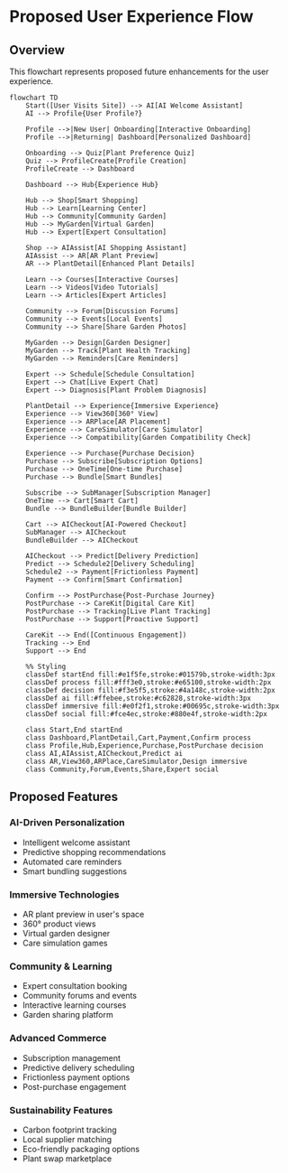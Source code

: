 # Proposed User Experience Flow

## Overview
This flowchart represents proposed future enhancements for the user experience.

```mermaid
flowchart TD
    Start([User Visits Site]) --> AI[AI Welcome Assistant]
    AI --> Profile{User Profile?}
    
    Profile -->|New User| Onboarding[Interactive Onboarding]
    Profile -->|Returning| Dashboard[Personalized Dashboard]
    
    Onboarding --> Quiz[Plant Preference Quiz]
    Quiz --> ProfileCreate[Profile Creation]
    ProfileCreate --> Dashboard
    
    Dashboard --> Hub{Experience Hub}
    
    Hub --> Shop[Smart Shopping]
    Hub --> Learn[Learning Center]
    Hub --> Community[Community Garden]
    Hub --> MyGarden[Virtual Garden]
    Hub --> Expert[Expert Consultation]
    
    Shop --> AIAssist[AI Shopping Assistant]
    AIAssist --> AR[AR Plant Preview]
    AR --> PlantDetail[Enhanced Plant Details]
    
    Learn --> Courses[Interactive Courses]
    Learn --> Videos[Video Tutorials]
    Learn --> Articles[Expert Articles]
    
    Community --> Forum[Discussion Forums]
    Community --> Events[Local Events]
    Community --> Share[Share Garden Photos]
    
    MyGarden --> Design[Garden Designer]
    MyGarden --> Track[Plant Health Tracking]
    MyGarden --> Reminders[Care Reminders]
    
    Expert --> Schedule[Schedule Consultation]
    Expert --> Chat[Live Expert Chat]
    Expert --> Diagnosis[Plant Problem Diagnosis]
    
    PlantDetail --> Experience{Immersive Experience}
    Experience --> View360[360° View]
    Experience --> ARPlace[AR Placement]
    Experience --> CareSimulator[Care Simulator]
    Experience --> Compatibility[Garden Compatibility Check]
    
    Experience --> Purchase{Purchase Decision}
    Purchase --> Subscribe[Subscription Options]
    Purchase --> OneTime[One-time Purchase]
    Purchase --> Bundle[Smart Bundles]
    
    Subscribe --> SubManager[Subscription Manager]
    OneTime --> Cart[Smart Cart]
    Bundle --> BundleBuilder[Bundle Builder]
    
    Cart --> AICheckout[AI-Powered Checkout]
    SubManager --> AICheckout
    BundleBuilder --> AICheckout
    
    AICheckout --> Predict[Delivery Prediction]
    Predict --> Schedule2[Delivery Scheduling]
    Schedule2 --> Payment[Frictionless Payment]
    Payment --> Confirm[Smart Confirmation]
    
    Confirm --> PostPurchase{Post-Purchase Journey}
    PostPurchase --> CareKit[Digital Care Kit]
    PostPurchase --> Tracking[Live Plant Tracking]
    PostPurchase --> Support[Proactive Support]
    
    CareKit --> End([Continuous Engagement])
    Tracking --> End
    Support --> End
    
    %% Styling
    classDef startEnd fill:#e1f5fe,stroke:#01579b,stroke-width:3px
    classDef process fill:#fff3e0,stroke:#e65100,stroke-width:2px
    classDef decision fill:#f3e5f5,stroke:#4a148c,stroke-width:2px
    classDef ai fill:#ffebee,stroke:#c62828,stroke-width:3px
    classDef immersive fill:#e0f2f1,stroke:#00695c,stroke-width:3px
    classDef social fill:#fce4ec,stroke:#880e4f,stroke-width:2px
    
    class Start,End startEnd
    class Dashboard,PlantDetail,Cart,Payment,Confirm process
    class Profile,Hub,Experience,Purchase,PostPurchase decision
    class AI,AIAssist,AICheckout,Predict ai
    class AR,View360,ARPlace,CareSimulator,Design immersive
    class Community,Forum,Events,Share,Expert social
```

## Proposed Features

### AI-Driven Personalization
- Intelligent welcome assistant
- Predictive shopping recommendations
- Automated care reminders
- Smart bundling suggestions

### Immersive Technologies
- AR plant preview in user's space
- 360° product views
- Virtual garden designer
- Care simulation games

### Community & Learning
- Expert consultation booking
- Community forums and events
- Interactive learning courses
- Garden sharing platform

### Advanced Commerce
- Subscription management
- Predictive delivery scheduling
- Frictionless payment options
- Post-purchase engagement

### Sustainability Features
- Carbon footprint tracking
- Local supplier matching
- Eco-friendly packaging options
- Plant swap marketplace